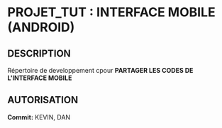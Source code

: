 # PROJET_TUT : INTERFACE MOBILE (ANDROID)

## DESCRIPTION
  Répertoire de developpement cpour **PARTAGER LES CODES DE L'INTERFACE MOBILE**
  
## AUTORISATION
  **Commit:** KEVIN, DAN
